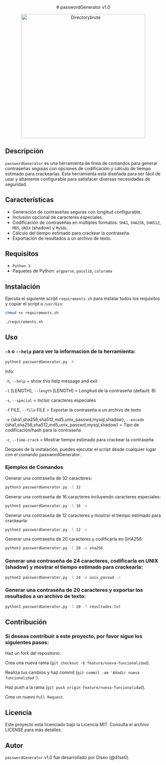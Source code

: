<p align="center">
  # passwordGenerator v1.0
</p>

<p align="center">
  <img src="https://github.com/D1se0/passwordGenerator/assets/164921056/65de4e4f-4db1-40e7-9095-a406db50b6e3" alt="Directorybrute" width="400">
</p>

## Descripción

`passwordGenerator` es una herramienta de línea de comandos para generar contraseñas seguras con opciones de codificación y cálculo de tiempo estimado para crackearlas. Esta herramienta está diseñada para ser fácil de usar y altamente configurable para satisfacer diversas necesidades de seguridad.

## Características

- Generación de contraseñas seguras con longitud configurable.
- Inclusión opcional de caracteres especiales.
- Codificación de contraseñas en múltiples formatos: `SHA1`, `SHA256`, `SHA512`, `MD5`, `UNIX` (shadow) y `MySQL`.
- Cálculo del tiempo estimado para crackear la contraseña.
- Exportación de resultados a un archivo de texto.

## Requisitos

- `Python 3`
- Paquetes de Python: `argparse`, `passlib`, `colorama`

## Instalación

Ejecuta el siguiente script `requirements.sh` para instalar todos los requisitos y copiar el script a `/usr/bin`:

```bash
chmod +x requirements.sh
```

```bash
./requirements.sh
```

## Uso

### `-h` o `--help` para ver la informacion de la herramienta:

```bash
python3 passwordGenerator.py -h
```

Info:

`-h`, `--help` = show this help message and exit

`-l` [LENGTH], `--length` [LENGTH] = Longitud de la contraseña (default: 8)

`-s`, `--special` = Incluir caracteres especiales

`-f` FILE, `--file` FILE = Exportar la contraseña a un archivo de texto

`-e` {sha1,sha256,sha512,md5,unix_passwd,mysql,shadow}, `--encode` {sha1,sha256,sha512,md5,unix_passwd,mysql,shadow} = Tipo de codificación/hash para la contraseña

`-c`, `--time-crack` = Mostrar tiempo estimado para crackear la contraseña

Después de la instalación, puedes ejecutar el script desde cualquier lugar con el comando passwordGenerator.

### Ejemplos de Comandos

Generar una contraseña de 32 caracteres:

```bash
python3 passwordGenerator.py -l 32
```

Generar una contraseña de 16 caracteres incluyendo caracteres especiales:

```bash
python3 passwordGenerator.py -l 16 -s
```

Generar una contraseña de 12 caracteres y mostrar el tiempo estimado para crackearla:

```bash
python3 passwordGenerator.py -l 12 -c
```

Generar una contraseña de 20 caracteres y codificarla en SHA256:

```bash
python3 passwordGenerator.py -l 20 -e sha256
```

### Generar una contraseña de 24 caracteres, codificarla en UNIX (shadow) y mostrar el tiempo estimado para crackearla:

```bash
python3 passwordGenerator.py -l 24 -e unix_passwd -c
```

### Generar una contraseña de 20 caracteres y exportar los resultados a un archivo de texto:

```bash
python3 passwordGenerator.py -l 20 -f resultados.txt
```

## Contribución

### Si deseas contribuir a este proyecto, por favor sigue los siguientes pasos:

Haz un fork del repositorio.

Crea una nueva rama (`git checkout -b feature/nueva-funcionalidad`).

Realiza tus cambios y haz commit (`git commit -am 'Añadir nueva funcionalidad'`).

Haz push a la rama (`git push origin feature/nueva-funcionalidad`).

Crea un nuevo `Pull Request`.

## Licencia

Este proyecto está licenciado bajo la Licencia MIT. Consulta el archivo LICENSE para más detalles.

## Autor

`passwordGenerator` v1.0 fue desarrollado por Diseo (@d1se0).
